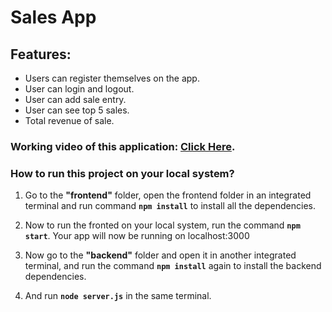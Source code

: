 # Sales App

## Features:

- Users can register themselves on the app.
- User can login and logout.
- User can add sale entry.
- User can see top 5 sales.
- Total revenue of sale.

### Working video of this application: [Click Here](https://drive.google.com/file/d/1SlO-u27iy571RkscZvV5293tPtCpeRYz/view?usp=sharing).

### How to run this project on your local system?

1. Go to the **"frontend"** folder, open the frontend folder in an integrated terminal and run command **`npm install`** to install all the dependencies.
2. Now to run the fronted on your local system, run the command **`npm start`**. Your app will now be running on localhost:3000

3. Now go to the **"backend"** folder and open it in another integrated terminal, and run the command **`npm install`** again to install the backend dependencies.
4. And run **`node server.js`** in the same terminal.
